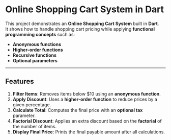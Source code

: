 #  Online Shopping Cart System in Dart

This project demonstrates an **Online Shopping Cart System** built in **Dart**.  
It shows how to handle shopping cart pricing while applying **functional programming concepts** such as:

- **Anonymous functions**
- **Higher-order functions**
- **Recursive functions**
- **Optional parameters**

---

##  Features

1. **Filter Items**: Removes items below \$10 using an **anonymous function**.  
2. **Apply Discount**: Uses a **higher-order function** to reduce prices by a given percentage.  
3. **Calculate Total**: Computes the final price with an **optional tax** parameter.  
4. **Factorial Discount**: Applies an extra discount based on the **factorial** of the number of items.  
5. **Display Final Price**: Prints the final payable amount after all calculations.



